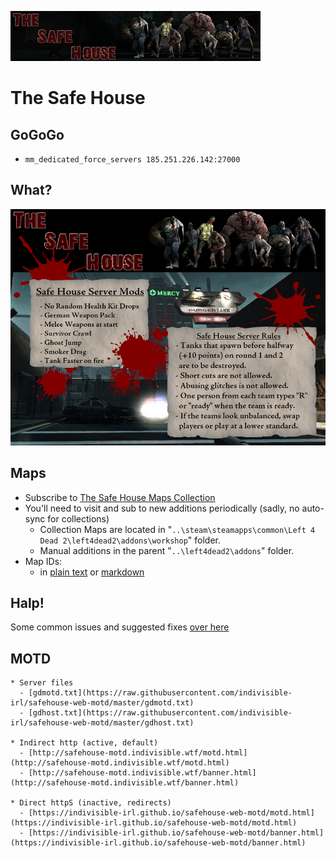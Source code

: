 ![Safe House](/img/banner_00.jpg)

# The Safe House 

## GoGoGo

 * `mm_dedicated_force_servers 185.251.226.142:27000`

## What? 

![Safe House MOTD](/img/motd_00.png)

## Maps

* Subscribe to [The Safe House Maps Collection](https://steamcommunity.com/sharedfiles/filedetails/?id=1924119212)
* You'll need to visit and sub to new additions periodically (sadly, no auto-sync for collections)
  - Collection Maps are located in "`..\steam\steamapps\common\Left 4 Dead 2\left4dead2\addons\workshop`" folder.
  - Manual additions in the parent "`..\left4dead2\addons`" folder. 
* Map IDs: 
  - in [plain text](https://raw.githubusercontent.com/indivisible-irl/safehouse-web-motd/master/map-ids.txt) or [markdown](/map-ids)


## Halp!

Some common issues and suggested fixes [over here](/help)


## MOTD

    * Server files
      - [gdmotd.txt](https://raw.githubusercontent.com/indivisible-irl/safehouse-web-motd/master/gdmotd.txt)
      - [gdhost.txt](https://raw.githubusercontent.com/indivisible-irl/safehouse-web-motd/master/gdhost.txt)

    * Indirect http (active, default)
      - [http://safehouse-motd.indivisible.wtf/motd.html](http://safehouse-motd.indivisible.wtf/motd.html)  
      - [http://safehouse-motd.indivisible.wtf/banner.html](http://safehouse-motd.indivisible.wtf/banner.html)  

    * Direct httpS (inactive, redirects)
      - [https://indivisible-irl.github.io/safehouse-web-motd/motd.html](https://indivisible-irl.github.io/safehouse-web-motd/motd.html)
      - [https://indivisible-irl.github.io/safehouse-web-motd/banner.html](https://indivisible-irl.github.io/safehouse-web-motd/banner.html)
